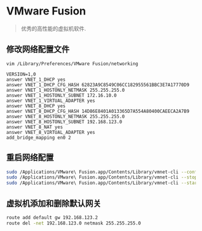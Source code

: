 # VMware Fusion

> 优秀的高性能的虚拟机软件.

## 修改网络配置文件

`vim /Library/Preferences/VMware Fusion/networking`

```vim  
VERSION=1,0
answer VNET_1_DHCP yes
answer VNET_1_DHCP_CFG_HASH 62823A9C8549C06CC182955561BBC3E7A17770D9
answer VNET_1_HOSTONLY_NETMASK 255.255.255.0
answer VNET_1_HOSTONLY_SUBNET 172.16.10.0
answer VNET_1_VIRTUAL_ADAPTER yes
answer VNET_8_DHCP yes
answer VNET_8_DHCP_CFG_HASH 14D86E8401A013365D7A554A80400CAEECA2A7B9
answer VNET_8_HOSTONLY_NETMASK 255.255.255.0
answer VNET_8_HOSTONLY_SUBNET 192.168.123.0
answer VNET_8_NAT yes
answer VNET_8_VIRTUAL_ADAPTER yes
add_bridge_mapping en0 2
```

## 重启网络配置

```bash
sudo /Applications/VMware\ Fusion.app/Contents/Library/vmnet-cli --configure
sudo /Applications/VMware\ Fusion.app/Contents/Library/vmnet-cli --stop
sudo /Applications/VMware\ Fusion.app/Contents/Library/vmnet-cli --start
```

## 虚拟机添加和删除默认网关

```bash
route add default gw 192.168.123.2
route del -net 192.168.123.0 netmask 255.255.255.0
```
